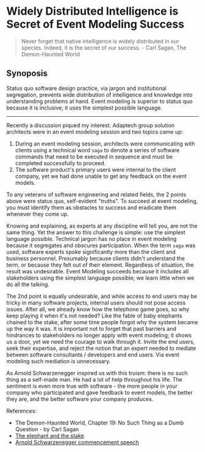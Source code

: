 # Widely Distributed Intelligence is Secret of Event Modeling Success

> Never forget that native intelligence is widely distributed in our species. Indeed, it is the secret of our success. - Carl Sagan, The Demon-Haunted World

## Synoposis

Status quo software design practice, via jargon and institutional segregation, prevents wide distribution of intelligence and knowledge into understanding problems at hand. Event modeling is superior to status quo because it is inclusive; it uses the simplest possible language.

---

Recently a discussion piqued my interest. Adaptech group solution architects were in an event modeling session and two topics came up:

1. During an event modeling session, architects were communicating with clients using a technical word `saga` to denote a series of software commands that need to be executed in sequence and must be completed successfully to proceed.
1. The software product's primary users were internal to the client company, yet we had done unable to get any feedback on the event models.

To any veterans of software engineering and related fields, the 2 points above were status quo, self-evident "truths". To succeed at event modeling, you must identify them as obstacles to success and eradicate them whenever they come up.

Knowing and explaining, as experts at any discipline will tell you, are not the same thing. Yet the answer to this challenge is simple: use the simplest language possible. Technical jargon has no place in event modeling because it segregates and obscures participation. When the term `saga` was used, software experts spoke significantly more than the client and business personnel. Presumably because clients didn't understand the term, or because they felt out of their element. Regardless of situation, the result was undesirable. Event Modeling succeeds because it includes all stakeholders using the simplest language possible; we learn little when we do all the talking.

The 2nd point is equally undesirable, and while access to end users may be tricky in many software projects, internal users should not pose access issues. After all, we already know how the telephone game goes, so why keep playing it when it's not needed? Like the fable of baby elephants chained to the stake, after some time people forgot why the system became up the way it was. It is important not to forget that past barriers and hindrances to stakeholders no longer apply with event modeling; it shows us a door, yet we need the courage to walk through it. Invite the end users, seek their expertise, and reject the notion that an expert needed to mediate between software consultants / developers and end users. Via event modeling such mediation is unnecessary.

As Arnold Schwarzenegger inspired us with this truism: there is no such thing as a self-made man. He had a lot of help throughout his life. The sentiment is even more true with software - the more people in your company who participated and gave feedback to event models, the better they are, and the better software your company produces.


References:
- The Demon-Haunted World, Chapter 19: No Such Thing as a Dumb Question - by Carl Sagan
- [The elephant and the stake](https://www.webmarketingtherapy.com/blog/the-elephant-and-the-stake-break-free-from-your-chains/)
- [Arnold Schwarzenegger commencement speech](https://www.businessinsider.com/arnold-schwarzenegger-commencement-speech-2017-5)